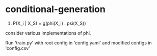 # conditional-generation

1. P(X_i | X_S) = g(phi(X_i) . psi(X_S))

consider various implementations of phi.

Run 'train.py' with root config in 'config.yaml' and modified configs in 'config.csv'
